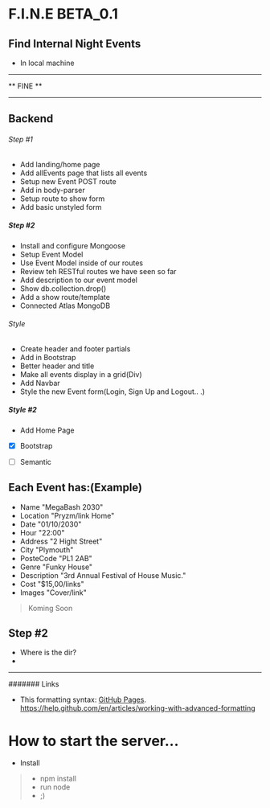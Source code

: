 # F.I.N.E BETA_0.1

## Find Internal Night Events 

* In local machine

********************************
**          FINE              **
********************************


 ## Backend
 ###### Step #1
- Add landing/home page
- Add allEvents page that lists all events
- Setup new Event POST route
- Add in body-parser
- Setup route to show form
- Add basic unstyled form
##### Step #2
- Install and configure Mongoose
- Setup Event Model
- Use Event Model inside of our routes
- Review teh RESTful routes we have seen so far
- Add description to our event model
- Show db.collection.drop()
- Add a show route/template
- Connected Atlas MongoDB

###### Style
* Create header and footer partials
* Add in Bootstrap
* Better header and title
* Make all events display in a grid(Div)
* Add Navbar 
* Style the new Event form(Login, Sign Up and Logout.. .)
##### Style #2
* Add Home Page

- [x] Bootstrap
- [ ] Semantic


## Each Event has:(Example)
* Name          "MegaBash 2030"
* Location      "Pryzm/link Home"
* Date          "01/10/2030"
* Hour          "22:00"
* Address       "2 Hight Street"
* City          "Plymouth"
* PosteCode     "PL1 2AB"
* Genre         "Funky House"
* Description   "3rd Annual Festival of House Music."
* Cost          "$15,00/links"
* Images        "Cover/link" 

> Koming Soon

## Step #2
* Where is  the dir?
*
*********
####### Links
- This formatting syntax: [GitHub Pages](https://help.github.com/en/articles/basic-writing-and-formatting-syntax).
https://help.github.com/en/articles/working-with-advanced-formatting
 

# How to start the server...
- Install
> - npm install
> - run node
> - ;) 
